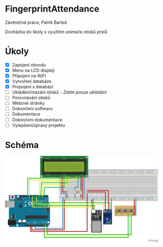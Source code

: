 # FingerprintAttendance
Závěrečná práce, Patrik Bartoš

Docházka do školy s využitím snímače otisků prstů

# Úkoly
- [x] Zapojení obvodu
- [x] Menu na LCD displeji 
- [x] Připojení na WiFi
- [x] Vytvoření databáze
- [x] Propojení s databází
- [ ] Ukládání/mazání otisků - *Zatím pouze ukládání*
- [ ] Porovnávání otisků
- [ ] Webové stránky
- [ ] Dokončení softwaru
- [ ] Dokumentace
- [ ] Dokončení dokumentace
- [ ] Vylepšení/úpravy projektu

# Schéma
![Schéma](https://github.com/BartosP/FingerprintAttendance/blob/master/scheme/Sch%C3%A9ma.png)
